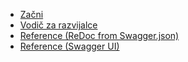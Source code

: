 <!-- docs/_sidebar.md -->

* [Začni](sl/README.md)
* [Vodič za razvijalce](sl/developer-guide.md)
* <a href="redoc.html" target="_blank">Reference (ReDoc from Swagger.json)</a>
* <a href="swagger.html" target="_blank">Reference (Swagger UI)</a>